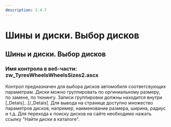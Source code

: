```yaml
---
description: 2.4.7
---
```


# Шины и диски. Выбор дисков

## Шины и диски. Выбор дисков

### Имя контрола в веб-части: zw\_TyresWheelsWheelsSizes2.ascx

Контрол предназначен для выбора дисков автомобиля соответсвующих параметрам. Диски можно группировать по оргиниальному размеру, по замене, по тюнингу. Записи группировки должны находится внутри \[\_Detais\]...\[/\_Detais\]. Для вывода на странице доступно множество параметров дисков, например, наименование размера, ширина, радиус и т.д. Для перехода к поиску дисков на сайте необходимо нажать ссылку "Найти диски в каталоге".

